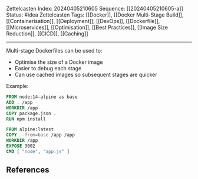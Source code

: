 Zettelcasten Index: 20240405210605
Sequence: [[20240405210605-a]]
Status: #idea
Zettelcasten Tags: [[Docker]], [[Docker Multi-Stage Build]], [[Containerisation]], [[Deployment]], [[DevOps]], [[Dockerfile]], [[Microservices]], [[Optimisation]], [[Best Practices]], [[Image Size Reduction]], [[CICD]], [[Caching]]

---

Multi-stage Dockerfiles can be used to:
- Optimise the size of a Docker image
- Easier to debug each stage
- Can use cached images so subsequent stages are quicker

Example:

```dockerfile
FROM node:14-alpine as base
ADD . /app
WORKDIR /app
COPY package.json .
RUN npm install

FROM alpine:latest
COPY --from=base /app /app
WORKDIR /app
EXPOSE 3002
CMD [ "node", "app.js" ]
```
## References